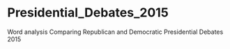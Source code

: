 # Presidential_Debates_2015
Word analysis Comparing Republican and Democratic Presidential Debates 2015

